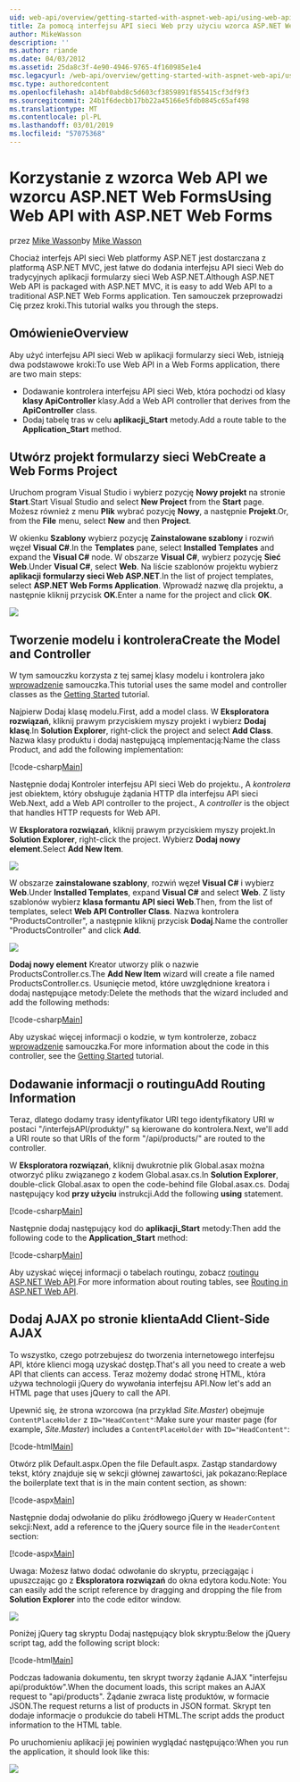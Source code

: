 ```yaml
---
uid: web-api/overview/getting-started-with-aspnet-web-api/using-web-api-with-aspnet-web-forms
title: Za pomocą interfejsu API sieci Web przy użyciu wzorca ASP.NET Web Forms | Dokumentacja firmy Microsoft
author: MikeWasson
description: ''
ms.author: riande
ms.date: 04/03/2012
ms.assetid: 25da8c3f-4e90-4946-9765-4f160985e1e4
msc.legacyurl: /web-api/overview/getting-started-with-aspnet-web-api/using-web-api-with-aspnet-web-forms
msc.type: authoredcontent
ms.openlocfilehash: a14bf0abd8c5d603cf3859891f855415cf3df9f3
ms.sourcegitcommit: 24b1f6decbb17bb22a45166e5fdb0845c65af498
ms.translationtype: MT
ms.contentlocale: pl-PL
ms.lasthandoff: 03/01/2019
ms.locfileid: "57075368"
---
```

<a name="using-web-api-with-aspnet-web-forms"></a><span data-ttu-id="34497-102">Korzystanie z wzorca Web API we wzorcu ASP.NET Web Forms</span><span class="sxs-lookup"><span data-stu-id="34497-102">Using Web API with ASP.NET Web Forms</span></span>
====================
<span data-ttu-id="34497-103">przez [Mike Wasson](https://github.com/MikeWasson)</span><span class="sxs-lookup"><span data-stu-id="34497-103">by [Mike Wasson](https://github.com/MikeWasson)</span></span>

<span data-ttu-id="34497-104">Chociaż interfejs API sieci Web platformy ASP.NET jest dostarczana z platformą ASP.NET MVC, jest łatwe do dodania interfejsu API sieci Web do tradycyjnych aplikacji formularzy sieci Web ASP.NET.</span><span class="sxs-lookup"><span data-stu-id="34497-104">Although ASP.NET Web API is packaged with ASP.NET MVC, it is easy to add Web API to a traditional ASP.NET Web Forms application.</span></span> <span data-ttu-id="34497-105">Ten samouczek przeprowadzi Cię przez kroki.</span><span class="sxs-lookup"><span data-stu-id="34497-105">This tutorial walks you through the steps.</span></span>

## <a name="overview"></a><span data-ttu-id="34497-106">Omówienie</span><span class="sxs-lookup"><span data-stu-id="34497-106">Overview</span></span>

<span data-ttu-id="34497-107">Aby użyć interfejsu API sieci Web w aplikacji formularzy sieci Web, istnieją dwa podstawowe kroki:</span><span class="sxs-lookup"><span data-stu-id="34497-107">To use Web API in a Web Forms application, there are two main steps:</span></span>

- <span data-ttu-id="34497-108">Dodawanie kontrolera interfejsu API sieci Web, która pochodzi od klasy **klasy ApiController** klasy.</span><span class="sxs-lookup"><span data-stu-id="34497-108">Add a Web API controller that derives from the **ApiController** class.</span></span>
- <span data-ttu-id="34497-109">Dodaj tabelę tras w celu **aplikacji\_Start** metody.</span><span class="sxs-lookup"><span data-stu-id="34497-109">Add a route table to the **Application\_Start** method.</span></span>

## <a name="create-a-web-forms-project"></a><span data-ttu-id="34497-110">Utwórz projekt formularzy sieci Web</span><span class="sxs-lookup"><span data-stu-id="34497-110">Create a Web Forms Project</span></span>

<span data-ttu-id="34497-111">Uruchom program Visual Studio i wybierz pozycję **Nowy projekt** na stronie **Start**.</span><span class="sxs-lookup"><span data-stu-id="34497-111">Start Visual Studio and select **New Project** from the **Start** page.</span></span> <span data-ttu-id="34497-112">Możesz również z menu **Plik** wybrać pozycję **Nowy**, a następnie **Projekt**.</span><span class="sxs-lookup"><span data-stu-id="34497-112">Or, from the **File** menu, select **New** and then **Project**.</span></span>

<span data-ttu-id="34497-113">W okienku **Szablony** wybierz pozycję **Zainstalowane szablony** i rozwiń węzeł **Visual C#**.</span><span class="sxs-lookup"><span data-stu-id="34497-113">In the **Templates** pane, select **Installed Templates** and expand the **Visual C#** node.</span></span> <span data-ttu-id="34497-114">W obszarze **Visual C#**, wybierz pozycję **Sieć Web**.</span><span class="sxs-lookup"><span data-stu-id="34497-114">Under **Visual C#**, select **Web**.</span></span> <span data-ttu-id="34497-115">Na liście szablonów projektu wybierz **aplikacji formularzy sieci Web ASP.NET**.</span><span class="sxs-lookup"><span data-stu-id="34497-115">In the list of project templates, select **ASP.NET Web Forms Application**.</span></span> <span data-ttu-id="34497-116">Wprowadź nazwę dla projektu, a następnie kliknij przycisk **OK**.</span><span class="sxs-lookup"><span data-stu-id="34497-116">Enter a name for the project and click **OK**.</span></span>

![](using-web-api-with-aspnet-web-forms/_static/image1.png)

## <a name="create-the-model-and-controller"></a><span data-ttu-id="34497-117">Tworzenie modelu i kontrolera</span><span class="sxs-lookup"><span data-stu-id="34497-117">Create the Model and Controller</span></span>

<span data-ttu-id="34497-118">W tym samouczku korzysta z tej samej klasy modelu i kontrolera jako [wprowadzenie](tutorial-your-first-web-api.md) samouczka.</span><span class="sxs-lookup"><span data-stu-id="34497-118">This tutorial uses the same model and controller classes as the [Getting Started](tutorial-your-first-web-api.md) tutorial.</span></span>

<span data-ttu-id="34497-119">Najpierw Dodaj klasę modelu.</span><span class="sxs-lookup"><span data-stu-id="34497-119">First, add a model class.</span></span> <span data-ttu-id="34497-120">W **Eksploratora rozwiązań**, kliknij prawym przyciskiem myszy projekt i wybierz **Dodaj klasę**.</span><span class="sxs-lookup"><span data-stu-id="34497-120">In **Solution Explorer**, right-click the project and select **Add Class**.</span></span> <span data-ttu-id="34497-121">Nazwa klasy produktu i dodaj następującą implementacją:</span><span class="sxs-lookup"><span data-stu-id="34497-121">Name the class Product, and add the following implementation:</span></span>

[!code-csharp[Main](using-web-api-with-aspnet-web-forms/samples/sample1.cs)]

<span data-ttu-id="34497-122">Następnie dodaj Kontroler interfejsu API sieci Web do projektu., A *kontrolera* jest obiektem, który obsługuje żądania HTTP dla interfejsu API sieci Web.</span><span class="sxs-lookup"><span data-stu-id="34497-122">Next, add a Web API controller to the project., A *controller* is the object that handles HTTP requests for Web API.</span></span>

<span data-ttu-id="34497-123">W **Eksploratora rozwiązań**, kliknij prawym przyciskiem myszy projekt.</span><span class="sxs-lookup"><span data-stu-id="34497-123">In **Solution Explorer**, right-click the project.</span></span> <span data-ttu-id="34497-124">Wybierz **Dodaj nowy element**.</span><span class="sxs-lookup"><span data-stu-id="34497-124">Select **Add New Item**.</span></span>

![](using-web-api-with-aspnet-web-forms/_static/image2.png)

<span data-ttu-id="34497-125">W obszarze **zainstalowane szablony**, rozwiń węzeł **Visual C#** i wybierz **Web**.</span><span class="sxs-lookup"><span data-stu-id="34497-125">Under **Installed Templates**, expand **Visual C#** and select **Web**.</span></span> <span data-ttu-id="34497-126">Z listy szablonów wybierz **klasa formantu API sieci Web**.</span><span class="sxs-lookup"><span data-stu-id="34497-126">Then, from the list of templates, select **Web API Controller Class**.</span></span> <span data-ttu-id="34497-127">Nazwa kontrolera "ProductsController", a następnie kliknij przycisk **Dodaj**.</span><span class="sxs-lookup"><span data-stu-id="34497-127">Name the controller "ProductsController" and click **Add**.</span></span>

![](using-web-api-with-aspnet-web-forms/_static/image3.png)

<span data-ttu-id="34497-128">**Dodaj nowy element** Kreator utworzy plik o nazwie ProductsController.cs.</span><span class="sxs-lookup"><span data-stu-id="34497-128">The **Add New Item** wizard will create a file named ProductsController.cs.</span></span> <span data-ttu-id="34497-129">Usunięcie metod, które uwzględnione kreatora i dodaj następujące metody:</span><span class="sxs-lookup"><span data-stu-id="34497-129">Delete the methods that the wizard included and add the following methods:</span></span>

[!code-csharp[Main](using-web-api-with-aspnet-web-forms/samples/sample2.cs)]

<span data-ttu-id="34497-130">Aby uzyskać więcej informacji o kodzie, w tym kontrolerze, zobacz [wprowadzenie](tutorial-your-first-web-api.md) samouczka.</span><span class="sxs-lookup"><span data-stu-id="34497-130">For more information about the code in this controller, see the [Getting Started](tutorial-your-first-web-api.md) tutorial.</span></span>

## <a name="add-routing-information"></a><span data-ttu-id="34497-131">Dodawanie informacji o routingu</span><span class="sxs-lookup"><span data-stu-id="34497-131">Add Routing Information</span></span>

<span data-ttu-id="34497-132">Teraz, dlatego dodamy trasy identyfikator URI tego identyfikatory URI w postaci &quot;/interfejsAPI/produkty/&quot; są kierowane do kontrolera.</span><span class="sxs-lookup"><span data-stu-id="34497-132">Next, we'll add a URI route so that URIs of the form &quot;/api/products/&quot; are routed to the controller.</span></span>

<span data-ttu-id="34497-133">W **Eksploratora rozwiązań**, kliknij dwukrotnie plik Global.asax można otworzyć pliku związanego z kodem Global.asax.cs.</span><span class="sxs-lookup"><span data-stu-id="34497-133">In **Solution Explorer**, double-click Global.asax to open the code-behind file Global.asax.cs.</span></span> <span data-ttu-id="34497-134">Dodaj następujący kod **przy użyciu** instrukcji.</span><span class="sxs-lookup"><span data-stu-id="34497-134">Add the following **using** statement.</span></span>

[!code-csharp[Main](using-web-api-with-aspnet-web-forms/samples/sample3.cs)]

<span data-ttu-id="34497-135">Następnie dodaj następujący kod do **aplikacji\_Start** metody:</span><span class="sxs-lookup"><span data-stu-id="34497-135">Then add the following code to the **Application\_Start** method:</span></span>

[!code-csharp[Main](using-web-api-with-aspnet-web-forms/samples/sample4.cs)]

<span data-ttu-id="34497-136">Aby uzyskać więcej informacji o tabelach routingu, zobacz [routingu ASP.NET Web API](../web-api-routing-and-actions/routing-in-aspnet-web-api.md).</span><span class="sxs-lookup"><span data-stu-id="34497-136">For more information about routing tables, see [Routing in ASP.NET Web API](../web-api-routing-and-actions/routing-in-aspnet-web-api.md).</span></span>

## <a name="add-client-side-ajax"></a><span data-ttu-id="34497-137">Dodaj AJAX po stronie klienta</span><span class="sxs-lookup"><span data-stu-id="34497-137">Add Client-Side AJAX</span></span>

<span data-ttu-id="34497-138">To wszystko, czego potrzebujesz do tworzenia internetowego interfejsu API, które klienci mogą uzyskać dostęp.</span><span class="sxs-lookup"><span data-stu-id="34497-138">That's all you need to create a web API that clients can access.</span></span> <span data-ttu-id="34497-139">Teraz możemy dodać stronę HTML, która używa technologii jQuery do wywołania interfejsu API.</span><span class="sxs-lookup"><span data-stu-id="34497-139">Now let's add an HTML page that uses jQuery to call the API.</span></span>

<span data-ttu-id="34497-140">Upewnić się, że strona wzorcowa (na przykład *Site.Master*) obejmuje `ContentPlaceHolder` z `ID="HeadContent"`:</span><span class="sxs-lookup"><span data-stu-id="34497-140">Make sure your master page (for example, *Site.Master*) includes a `ContentPlaceHolder` with `ID="HeadContent"`:</span></span>

[!code-html[Main](using-web-api-with-aspnet-web-forms/samples/sample8.html)]

<span data-ttu-id="34497-141">Otwórz plik Default.aspx.</span><span class="sxs-lookup"><span data-stu-id="34497-141">Open the file Default.aspx.</span></span> <span data-ttu-id="34497-142">Zastąp standardowy tekst, który znajduje się w sekcji głównej zawartości, jak pokazano:</span><span class="sxs-lookup"><span data-stu-id="34497-142">Replace the boilerplate text that is in the main content section, as shown:</span></span>

[!code-aspx[Main](using-web-api-with-aspnet-web-forms/samples/sample5.aspx)]

<span data-ttu-id="34497-143">Następnie dodaj odwołanie do pliku źródłowego jQuery w `HeaderContent` sekcji:</span><span class="sxs-lookup"><span data-stu-id="34497-143">Next, add a reference to the jQuery source file in the `HeaderContent` section:</span></span>

[!code-aspx[Main](using-web-api-with-aspnet-web-forms/samples/sample6.aspx?highlight=2)]

<span data-ttu-id="34497-144">Uwaga: Możesz łatwo dodać odwołanie do skryptu, przeciągając i upuszczając go z **Eksploratora rozwiązań** do okna edytora kodu.</span><span class="sxs-lookup"><span data-stu-id="34497-144">Note: You can easily add the script reference by dragging and dropping the file from **Solution Explorer** into the code editor window.</span></span>

![](using-web-api-with-aspnet-web-forms/_static/image4.png)

<span data-ttu-id="34497-145">Poniżej jQuery tag skryptu Dodaj następujący blok skryptu:</span><span class="sxs-lookup"><span data-stu-id="34497-145">Below the jQuery script tag, add the following script block:</span></span>

[!code-html[Main](using-web-api-with-aspnet-web-forms/samples/sample7.html)]

<span data-ttu-id="34497-146">Podczas ładowania dokumentu, ten skrypt tworzy żądanie AJAX &quot;interfejsu api/produktów&quot;.</span><span class="sxs-lookup"><span data-stu-id="34497-146">When the document loads, this script makes an AJAX request to &quot;api/products&quot;.</span></span> <span data-ttu-id="34497-147">Żądanie zwraca listę produktów, w formacie JSON.</span><span class="sxs-lookup"><span data-stu-id="34497-147">The request returns a list of products in JSON format.</span></span> <span data-ttu-id="34497-148">Skrypt ten dodaje informacje o produkcie do tabeli HTML.</span><span class="sxs-lookup"><span data-stu-id="34497-148">The script adds the product information to the HTML table.</span></span>

<span data-ttu-id="34497-149">Po uruchomieniu aplikacji jej powinien wyglądać następująco:</span><span class="sxs-lookup"><span data-stu-id="34497-149">When you run the application, it should look like this:</span></span>

![](using-web-api-with-aspnet-web-forms/_static/image5.png)
